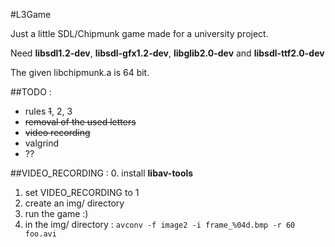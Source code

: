 #L3Game

Just a little SDL/Chipmunk game made for a university project.

Need **libsdl1.2-dev**, **libsdl-gfx1.2-dev**, **libglib2.0-dev** and **libsdl-ttf2.0-dev**

The given libchipmunk.a is 64 bit.

##TODO :
  * rules ~~1~~, 2, 3
  * ~~removal of the used letters~~
  * ~~video recording~~
  * valgrind
  * ??

##VIDEO_RECORDING :
 0. install **libav-tools**
 1. set VIDEO_RECORDING to 1
 2. create an img/ directory
 3. run the game :)
 4. in the img/ directory : ``` avconv -f image2 -i frame_%04d.bmp -r 60 foo.avi ```
